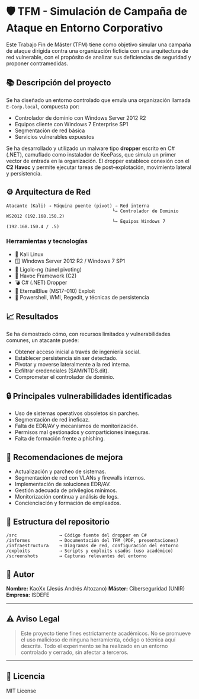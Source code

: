 
# 🛡️ TFM - Simulación de Campaña de Ataque en Entorno Corporativo

Este Trabajo Fin de Máster (TFM) tiene como objetivo simular una campaña de ataque dirigida contra una organización ficticia con una arquitectura de red vulnerable, con el propósito de analizar sus deficiencias de seguridad y proponer contramedidas.

## 📚 Descripción del proyecto

Se ha diseñado un entorno controlado que emula una organización llamada `E-Corp.local`, compuesta por:

- Controlador de dominio con Windows Server 2012 R2
- Equipos cliente con Windows 7 Enterprise SP1
- Segmentación de red básica
- Servicios vulnerables expuestos

Se ha desarrollado y utilizado un malware tipo **dropper** escrito en C# (.NET), camuflado como instalador de KeePass, que simula un primer vector de entrada en la organización. El dropper establece conexión con el **C2 Havoc** y permite ejecutar tareas de post-explotación, movimiento lateral y persistencia.

## ⚙️ Arquitectura de Red

```
Atacante (Kali) → Máquina puente (pivot) → Red interna
                                        └→ Controlador de Dominio WS2012 (192.168.150.2)
                                        └→ Equipos Windows 7 (192.168.150.4 / .5)
```

### Herramientas y tecnologías

- 🐧 Kali Linux
- 🪟 Windows Server 2012 R2 / Windows 7 SP1
- 🧠 Ligolo-ng (túnel pivoting)
- 🧬 Havoc Framework (C2)
- 💣 C# (.NET) Dropper
- 📡 EternalBlue (MS17-010) Exploit
- 🐚 Powershell, WMI, Regedit, y técnicas de persistencia

## 📈 Resultados

Se ha demostrado cómo, con recursos limitados y vulnerabilidades comunes, un atacante puede:

- Obtener acceso inicial a través de ingeniería social.
- Establecer persistencia sin ser detectado.
- Pivotar y moverse lateralmente a la red interna.
- Exfiltrar credenciales (SAM/NTDS.dit).
- Comprometer el controlador de dominio.

## 🔒 Principales vulnerabilidades identificadas

- Uso de sistemas operativos obsoletos sin parches.
- Segmentación de red ineficaz.
- Falta de EDR/AV y mecanismos de monitorización.
- Permisos mal gestionados y comparticiones inseguras.
- Falta de formación frente a phishing.

## 🧯 Recomendaciones de mejora

- Actualización y parcheo de sistemas.
- Segmentación de red con VLANs y firewalls internos.
- Implementación de soluciones EDR/AV.
- Gestión adecuada de privilegios mínimos.
- Monitorización continua y análisis de logs.
- Concienciación y formación de empleados.

## 📁 Estructura del repositorio

```
/src                → Código fuente del dropper en C#
/informes           → Documentación del TFM (PDF, presentaciones)
/infraestructura    → Diagramas de red, configuración del entorno
/exploits           → Scripts y exploits usados (uso académico)
/screenshots        → Capturas relevantes del entorno
```

## 🧠 Autor

**Nombre:** KaoXx (Jesús Andrés Altozano)
**Máster:** Ciberseguridad (UNIR)  
**Empresa:** ISDEFE

---

## ⚠️ Aviso Legal

> Este proyecto tiene fines estrictamente académicos. No se promueve el uso malicioso de ninguna herramienta, código o técnica aquí descrita. Todo el experimento se ha realizado en un entorno controlado y cerrado, sin afectar a terceros.

---

## 📎 Licencia

MIT License
